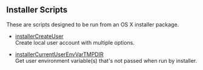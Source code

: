 ## Installer Scripts

These are scripts designed to be run from an OS X installer package.

* [installerCreateUser](https://github.com/erikberglund/Scripts/tree/master/installer/installerCreateUser)  
 Create local user account with multiple options.
 
* [installerCurrentUserEnvVarTMPDIR](https://github.com/erikberglund/Scripts/tree/master/installer/installerCurrentUserEnvVarTMPDIR)  
 Get user environment variable(s) that's not passed when run by installer.
